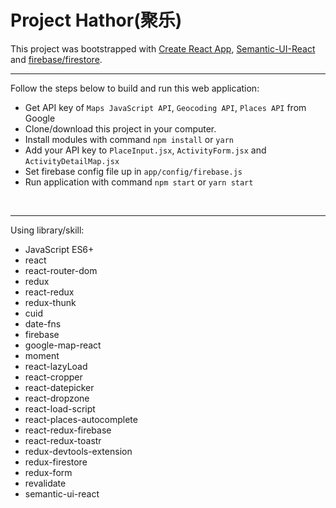 # Project Hathor(聚乐)

This project was bootstrapped with [Create React App](https://github.com/facebookincubator/create-react-app), [Semantic-UI-React](http://react.semantic-ui.com/theming/) and [firebase/firestore](https://firebase.google.com). <br>
***
Follow the steps below to build and run this web application: 
<br>
* Get API key of `Maps JavaScript API`, `Geocoding API`, `Places API` from Google
* Clone/download this project in your computer.
* Install modules with command `npm install` or `yarn`
* Add your API key to `PlaceInput.jsx`, `ActivityForm.jsx` and `ActivityDetailMap.jsx`
* Set firebase config file up in `app/config/firebase.js`
* Run application with command `npm start` or `yarn start`
<br>

***

Using library/skill: 
<br>

* JavaScript ES6+
* react
* react-router-dom
* redux
* react-redux
* redux-thunk
* cuid
* date-fns
* firebase
* google-map-react
* moment
* react-lazyLoad
* react-cropper
* react-datepicker
* react-dropzone
* react-load-script
* react-places-autocomplete
* react-redux-firebase
* react-redux-toastr
* redux-devtools-extension
* redux-firestore
* redux-form
* revalidate
* semantic-ui-react
<br>
